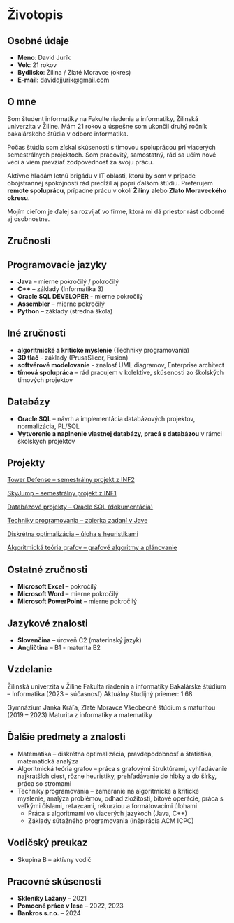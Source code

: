 #  Životopis

## Osobné údaje
- **Meno**: David Jurík
- **Vek**: 21 rokov
- **Bydlisko**: Žilina / Zlaté Moravce (okres)
- **E-mail**: daviddjjurik@gmail.com

## O mne
Som študent informatiky na Fakulte riadenia a informatiky, Žilinská univerzita v Žiline. Mám 21 rokov a úspešne som ukončil druhý ročník bakalárskeho štúdia v odbore informatika.

Počas štúdia som získal skúsenosti s tímovou spoluprácou pri viacerých semestrálnych projektoch. Som pracovitý, samostatný, rád sa učím nové veci a viem prevziať zodpovednosť za svoju prácu. 

Aktívne hľadám letnú brigádu v IT oblasti, ktorú by som v prípade obojstrannej spokojnosti rád predĺžil aj popri ďalšom štúdiu. Preferujem **remote spoluprácu**, prípadne prácu v okolí **Žiliny** alebo **Zlato Moraveckého okresu**.

Mojím cieľom je ďalej sa rozvíjať vo firme, ktorá mi dá priestor rásť odborné aj osobnostne.

## Zručnosti

## Programovacie jazyky
- **Java** – mierne pokročilý / pokročilý 
- **C++** – základy (Informatika 3)
- **Oracle SQL DEVELOPER** - mierne pokročilý
- **Assembler** – mierne pokročilý
- **Python** – základy (stredná škola)

## Iné zručnosti
- **algoritmické a kritické myslenie** (Techniky programovania)
- **3D tlač** - základy (PrusaSlicer, Fusion)
- **softvérové modelovanie** - znalosť UML diagramov, Enterprise architect
- **tímová spolupráca** – rád pracujem v kolektíve, skúsenosti zo školských tímových projektov

## Databázy
- **Oracle SQL** – návrh a implementácia databázových projektov, normalizácia, PL/SQL
- **Vytvorenie a naplnenie vlastnej databázy, pracá s databázou** v rámci školských projektov

## Projekty 
 [Tower Defense – semestrálny projekt z INF2](semestralky/inf2_tower_defense)
 
 [SkyJump – semestrálny projekt z INF1](semestralky/semestralky/inf1_skyjump) 
 
 [Databázové projekty – Oracle SQL (dokumentácia)](semestralky/databazy)
 
 [Techniky programovania – zbierka zadaní v Jave](semestralky/techniky_programovania)
 
 [Diskrétna optimalizácia – úloha s heuristikami](semestralky/diskretnaOptimalizaciaHeuristiky) 

 [Algoritmická teória grafov – grafové algoritmy a plánovanie](semestralky/algoritmickaTeoriaGrafov)

 ## Ostatné zručnosti
- **Microsoft Excel** – pokročilý
- **Microsoft Word** – mierne pokročilý
- **Microsoft PowerPoint** – mierne pokročilý

## Jazykové znalosti
- **Slovenčina** – úroveň C2 (materinský jazyk)
- **Angličtina** – B1 - maturita B2

 ## Vzdelanie
Žilinská univerzita v Žiline
Fakulta riadenia a informatiky
Bakalárske štúdium – Informatika (2023 – súčasnosť)
Aktuálny študijný priemer: 1.68

Gymnázium Janka Kráľa, Zlaté Moravce
Všeobecné štúdium s maturitou (2019 – 2023)
Maturita z informatiky a matematiky

## Ďalšie predmety a znalosti
- Matematika – diskrétna optimalizácia, pravdepodobnosť a štatistika, matematická analýza
- Algoritmická teória grafov – práca s grafovými štruktúrami, vyhľadávanie najkratších ciest, rôzne heuristiky, prehľadávanie do hĺbky a do šírky, práca so stromami
- Techniky programovania – zameranie na algoritmické a kritické myslenie, analýza problémov, odhad zložitosti, bitové operácie, práca s veľkými číslami, reťazcami, rekurziou a formátovacími úlohami  
  - Práca s algoritmami vo viacerých jazykoch (Java, C++)  
  - Základy súťažného programovania (inšpirácia ACM ICPC)
 
## Vodičský preukaz
- Skupina B – aktívny vodič

## Pracovné skúsenosti
- **Skleníky Lažany** – 2021
- **Pomocné práce v lese** – 2022, 2023
- **Bankros s.r.o.** – 2024
